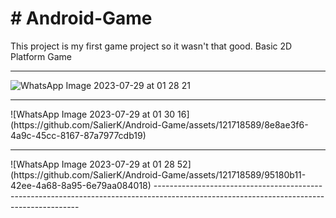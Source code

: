 <h1># Android-Game</h1>

This project is my first game project so it wasn't that good. 
Basic 2D Platform Game


-----------------------------------------------------------------------------------------------------------------------------------------
  ![WhatsApp Image 2023-07-29 at 01 28 21](https://github.com/SalierK/Android-Game/assets/121718589/0ae455b2-9278-4e8b-96c4-c1f5237f1299)

  <hr>
  ![WhatsApp Image 2023-07-29 at 01 30 16](https://github.com/SalierK/Android-Game/assets/121718589/8e8ae3f6-4a9c-45cc-8167-87a7977cdb19)

  <hr>
  ![WhatsApp Image 2023-07-29 at 01 28 52](https://github.com/SalierK/Android-Game/assets/121718589/95180b11-42ee-4a68-8a95-6e79aa084018)
-----------------------------------------------------------------------------------------------------------------------------------------
